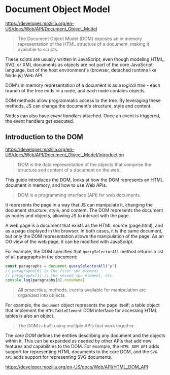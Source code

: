# Document Object Model

https://developer.mozilla.org/en-US/docs/Web/API/Document_Object_Model

>The Document Object Model (DOM) exposes an in memory representation of the HTML structure of a document, making it available to scripts.

These scipts are usually written in JavaScript, even though modeling HTML, SVG, or XML documents as objects are not part of the core JavaScript language, but of the host environment's (browser, detached runtime like Node.js) Web API.

DOM's in memory representation of a document is as a *logical tree* - each branch of the tree ends in a node, and each node contains objects.

DOM methods allow programmatic access to the tree. By leveraging these methods, JS can change the document's structure, style and content.

Nodes can also have *event handlers* attached. Once an event is triggered, the event handlers get executed.

## Introduction to the DOM

https://developer.mozilla.org/en-US/docs/Web/API/Document_Object_Model/Introduction

>DOM is the data representation of the objects that comprise the structure and content of a document on the web.

This guide introduces the DOM, looks at how the DOM represents an HTML document in memory, and how to use Web APIs.

>DOM is a programming interface (API) for web documents.

It represents the page in a way that JS can manipulate it, changing the document structure, style, and content. The DOM represents the document as nodes and objects, allowing JS to interact with the page.

A web page is a document that exists as the HTML source (page.html), and as a page displayed in the browser. In both cases, it is the same document, but only the DOM representation allows the manipulation of the page. As an OO view of the web page, it can be modified with JavaScript.

For example, the DOM specifies that `querySelectorAll` method returns a list of all paragraphs in the document:

```js
const paragraphs = document.querySelectorAll("p")
// paragraphs[0] is the first <p> element
// paragraphs[1] is the second <p> element, etc.
console.log(paragraphs[0].nodeName)
```

>All properties, methods, events available for manipulation are organized into objects.

For example, the `document` object represents the page itself; a table object that implement the `HTMLTableElement` DOM interface for accessing HTML tables is also an object.

>The DOM is built using multiple APIs that work together.

The *core DOM* defines the entities describing any document and the objects within it. This can be expanded as needed by other APIs that add new features and capabilities to the DOM. For example, the `HTML DOM API` adds support for representing HTML documents to the core DOM, and the `SVG API` adds support for representing SVG documents.

https://developer.mozilla.org/en-US/docs/Web/API/HTML_DOM_API
